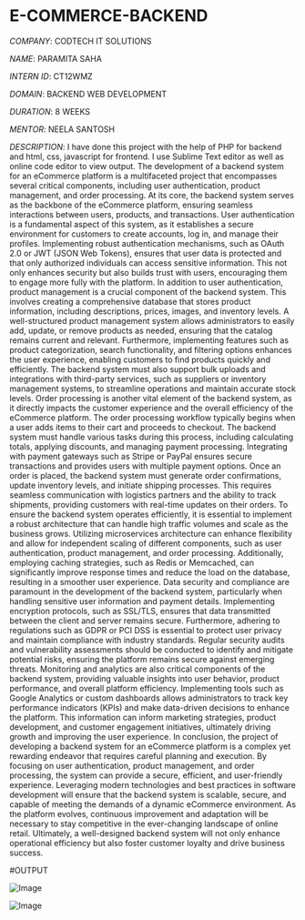# E-COMMERCE-BACKEND

*COMPANY*: CODTECH IT SOLUTIONS

*NAME*: PARAMITA SAHA

*INTERN ID*: CT12WMZ

*DOMAIN*: BACKEND WEB DEVELOPMENT

*DURATION*: 8 WEEKS

*MENTOR*: NEELA SANTOSH

*DESCRIPTION*: I have done this project with the help of PHP for backend and html, css, javascript for frontend. I use Sublime Text editor as well as online code editor to view output. The development of a backend system for an eCommerce platform is a multifaceted project that encompasses several critical components, including user authentication, product management, and order processing. At its core, the backend system serves as the backbone of the eCommerce platform, ensuring seamless interactions between users, products, and transactions. User authentication is a fundamental aspect of this system, as it establishes a secure environment for customers to create accounts, log in, and manage their profiles. Implementing robust authentication mechanisms, such as OAuth 2.0 or JWT (JSON Web Tokens), ensures that user data is protected and that only authorized individuals can access sensitive information. This not only enhances security but also builds trust with users, encouraging them to engage more fully with the platform. In addition to user authentication, product management is a crucial component of the backend system. This involves creating a comprehensive database that stores product information, including descriptions, prices, images, and inventory levels. A well-structured product management system allows administrators to easily add, update, or remove products as needed, ensuring that the catalog remains current and relevant. Furthermore, implementing features such as product categorization, search functionality, and filtering options enhances the user experience, enabling customers to find products quickly and efficiently. The backend system must also support bulk uploads and integrations with third-party services, such as suppliers or inventory management systems, to streamline operations and maintain accurate stock levels. Order processing is another vital element of the backend system, as it directly impacts the customer experience and the overall efficiency of the eCommerce platform. The order processing workflow typically begins when a user adds items to their cart and proceeds to checkout. The backend system must handle various tasks during this process, including calculating totals, applying discounts, and managing payment processing. Integrating with payment gateways such as Stripe or PayPal ensures secure transactions and provides users with multiple payment options. Once an order is placed, the backend system must generate order confirmations, update inventory levels, and initiate shipping processes. This requires seamless communication with logistics partners and the ability to track shipments, providing customers with real-time updates on their orders. To ensure the backend system operates efficiently, it is essential to implement a robust architecture that can handle high traffic volumes and scale as the business grows. Utilizing microservices architecture can enhance flexibility and allow for independent scaling of different components, such as user authentication, product management, and order processing. Additionally, employing caching strategies, such as Redis or Memcached, can significantly improve response times and reduce the load on the database, resulting in a smoother user experience. Data security and compliance are paramount in the development of the backend system, particularly when handling sensitive user information and payment details. Implementing encryption protocols, such as SSL/TLS, ensures that data transmitted between the client and server remains secure. Furthermore, adhering to regulations such as GDPR or PCI DSS is essential to protect user privacy and maintain compliance with industry standards. Regular security audits and vulnerability assessments should be conducted to identify and mitigate potential risks, ensuring the platform remains secure against emerging threats. Monitoring and analytics are also critical components of the backend system, providing valuable insights into user behavior, product performance, and overall platform efficiency. Implementing tools such as Google Analytics or custom dashboards allows administrators to track key performance indicators (KPIs) and make data-driven decisions to enhance the platform. This information can inform marketing strategies, product development, and customer engagement initiatives, ultimately driving growth and improving the user experience. In conclusion, the project of developing a backend system for an eCommerce platform is a complex yet rewarding endeavor that requires careful planning and execution. By focusing on user authentication, product management, and order processing, the system can provide a secure, efficient, and user-friendly experience. Leveraging modern technologies and best practices in software development will ensure that the backend system is scalable, secure, and capable of meeting the demands of a dynamic eCommerce environment. As the platform evolves, continuous improvement and adaptation will be necessary to stay competitive in the ever-changing landscape of online retail. Ultimately, a well-designed backend system will not only enhance operational efficiency but also foster customer loyalty and drive business success.

#OUTPUT

![Image](https://github.com/user-attachments/assets/92a11a69-850f-48cf-b705-3184c301fe74)

![Image](https://github.com/user-attachments/assets/a8635d05-410b-4274-8301-a42a69980afe)
